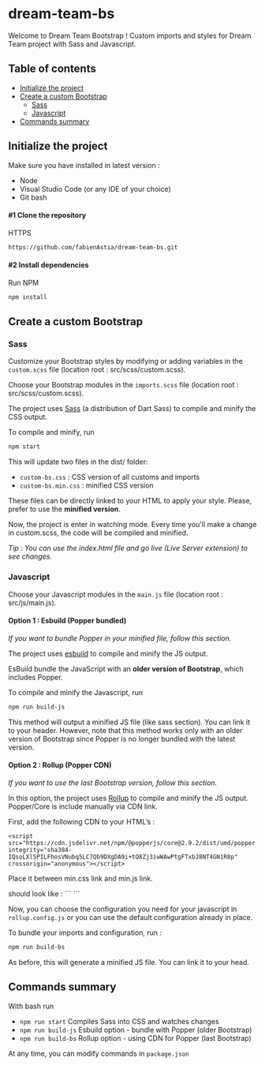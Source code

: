 # dream-team-bs

Welcome to Dream Team Bootstrap !
Custom imports and styles for Dream Team project with Sass and Javascript.

## Table of contents
- [Initialize the project](#initialize-the-project)
- [Create a custom Bootstrap](#create-a-custom-bootstrap)
   - [Sass](#sass)
   - [Javascript](#javascript)
- [Commands summary](#commands-summary)

## Initialize the project
Make sure you have installed in latest version :
- Node
- Visual Studio Code (or any IDE of your choice)
- Git bash

#### #1 Clone the repository
HTTPS
```bash
https://github.com/fabienAstia/dream-team-bs.git
```

#### #2 Install dependencies
Run NPM 
```bash
npm install
```

## Create a custom Bootstrap
### Sass
Customize your Bootstrap styles by modifying or adding variables in the `custom.scss` file (location root : src/scss/custom.scss). 

Choose your Bootstrap modules in the `imports.scss` file (location root : src/scss/custom.scss).

The project uses [Sass](https://www.npmjs.com/package/sass) (a distribution of Dart Sass) to compile and minify the CSS output. 

To compile and minify, run
```bash
npm start
```

This will update two files in the dist/ folder:
 - `custom-bs.css` : CSS version of all customs and imports
 - `custom-bs.min.css` : minified CSS version

These files can be directly linked to your HTML to apply your style. Please, prefer to use the **minified version**.

Now, the project is enter in watching mode. Every time you'll make a change in custom.scss, the code will be compiled and minified.

*Tip : You can use the index.html file and go live (Live Server extension) to see changes.*

### Javascript
Choose your Javascript modules in the `main.js` file (location root : src/js/main.js).

#### Option 1 : Esbuild (Popper bundled)
*If you want to bundle Popper in your minified file, follow this section.*

The project uses [esbuild](https://www.npmjs.com/package/sass) to compile and minify the JS output. 

EsBuild bundle the JavaScript with an **older version of Bootstrap**, which includes Popper.

To compile and minify the Javascript, run
```bash
npm run build-js
```
This method will output a minified JS file (like sass section). You can link it to your header. However, note that this method works only with an older version of Bootstrap since Popper is no longer bundled with the latest version. 

#### Option 2 : Rollup (Popper CDN)
*If you want to use the last Bootstrap version, follow this section.*

In this option, the project uses [Rollup](https://www.npmjs.com/package/rollup) to compile and minify the JS output. 
Popper/Core is include manually via CDN link.

First, add the following CDN to your HTML’s <head> :
```
<script src="https://cdn.jsdelivr.net/npm/@popperjs/core@2.9.2/dist/umd/popper.min.js" integrity="sha384-IQsoLXl5PILFhosVNubq5LC7Qb9DXgDA9i+tQ8Zj3iwWAwPtgFTxbJ8NT4GN1R8p" crossorigin="anonymous"></script>
```
Place it between min.css link and min.js link.

<head> should look like :
```
<link rel="stylesheet" href="../dist/dream-team-bs.min.css">
<script src="https://cdn.jsdelivr.net/npm/@popperjs/core@2.9.2/dist/umd/popper.min.js" integrity="sha384-IQsoLXl5PILFhosVNubq5LC7Qb9DXgDA9i+tQ8Zj3iwWAwPtgFTxbJ8NT4GN1R8p" crossorigin="anonymous"></script>
<script type="module" src="../dist/dream-team-bs.umd.min.js"></script>
```

Now, you can choose the configuration you need for your javascript in `rollup.config.js` or you can use the default configuration already in place.

To bundle your imports and configuration, run :
```bash
npm run build-bs
```
As before, this will generate a minified JS file. You can link it to your head.

## Commands summary
With bash run
 - `npm run start` Compiles Sass into CSS and watches changes
 - `npm run build-js` Esbuild option - bundle with Popper (older Bootstrap)
 - `npm run build-bs` Rollup option - using CDN for Popper (last Bootstrap)

At any time, you can modify commands in `package.json`
